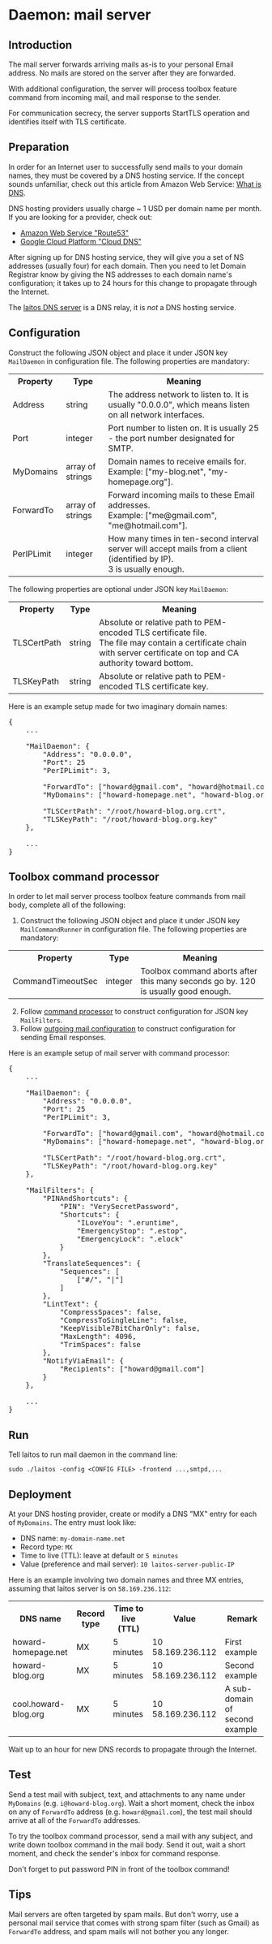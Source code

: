 # Daemon: mail server

## Introduction
The mail server forwards arriving mails as-is to your personal Email address. No mails are stored on the server after
they are forwarded.

With additional configuration, the server will process toolbox feature command from incoming mail, and mail response to
the sender.

For communication secrecy, the server supports StartTLS operation and identifies itself with TLS certificate.

## Preparation
In order for an Internet user to successfully send mails to your domain names, they must be covered by a DNS hosting
service. If the concept sounds unfamiliar, check out this article from Amazon Web Service: [What is DNS](https://aws.amazon.com/route53/what-is-dns/).

DNS hosting providers usually charge ~ 1 USD per domain name per month. If you are looking for a provider, check out:
- [Amazon Web Service "Route53"](https://aws.amazon.com/route53/)
- [Google Cloud Platform "Cloud DNS"](https://cloud.google.com/dns/)

After signing up for DNS hosting service, they will give you a set of NS addresses (usually four) for each domain. Then
you need to let Domain Registrar know by giving the NS addresses to each domain name's configuration; it takes up to 24
hours for this change to propagate through the Internet.

The [laitos DNS server](https://github.com/HouzuoGuo/laitos/wiki/Daemon:-DNS-server) is a DNS relay, it is _not_ a DNS
hosting service.

## Configuration
Construct the following JSON object and place it under JSON key `MailDaemon` in configuration file. The following
properties are mandatory:
<table>
<tr>
    <th>Property</th>
    <th>Type</th>
    <th>Meaning</th>
</tr>
<tr>
    <td>Address</td>
    <td>string</td>
    <td>The address network to listen to. It is usually "0.0.0.0", which means listen on all network interfaces.</td>
</tr>
<tr>
    <td>Port</td>
    <td>integer</td>
    <td>Port number to listen on. It is usually 25 - the port number designated for SMTP.</td>
</tr>
<tr>
    <td>MyDomains</td>
    <td>array of strings</td>
    <td>
        Domain names to receive emails for.
        <br/>
        Example: ["my-blog.net", "my-homepage.org"].
    </td>
</tr>
<tr>
    <td>ForwardTo</td>
    <td>array of strings</td>
    <td>
        Forward incoming mails to these Email addresses.
        <br/>
        Example: ["me@gmail.com", "me@hotmail.com"].
    </td>
</tr>
<tr>
    <td>PerIPLimit</td>
    <td>integer</td>
    <td>
        How many times in ten-second interval server will accept mails from a client (identified by IP).
        <br/>
        3 is usually enough.
    </td>
</tr>
</table>

The following properties are optional under JSON key `MailDaemon`:

<table>
<tr>
    <th>Property</th>
    <th>Type</th>
    <th>Meaning</th>
</tr>
<tr>
    <td>TLSCertPath</td>
    <td>string</td>
    <td>
        Absolute or relative path to PEM-encoded TLS certificate file.
        <br/>
        The file may contain a certificate chain with server certificate on top and CA authority toward bottom.
    </td>
</tr>
<tr>
    <td>TLSKeyPath</td>
    <td>string</td>
    <td>Absolute or relative path to PEM-encoded TLS certificate key.</td>
</tr>
</table>

Here is an example setup made for two imaginary domain names:
<pre>
{
    ...
    
    "MailDaemon": {
        "Address": "0.0.0.0",
        "Port": 25
        "PerIPLimit": 3,
        
        "ForwardTo": ["howard@gmail.com", "howard@hotmail.com"],
        "MyDomains": ["howard-homepage.net", "howard-blog.org"],
        
        "TLSCertPath": "/root/howard-blog.org.crt",
        "TLSKeyPath": "/root/howard-blog.org.key"
    },
     
    ...
}
</pre>

## Toolbox command processor
In order to let mail server process toolbox feature commands from mail body, complete all of the following:

1. Construct the following JSON object and place it under JSON key `MailCommandRunner` in configuration file.
   The following properties are mandatory:
<table>
<tr>
    <th>Property</th>
    <th>Type</th>
    <th>Meaning</th>
</tr>
<tr>
    <td>CommandTimeoutSec</td>
    <td>integer</td>
    <td>Toolbox command aborts after this many seconds go by. 120 is usually good enough.</td>
</tr>
</table>

2. Follow [command processor](https://github.com/HouzuoGuo/laitos/wiki/Command-processor) to construct configuration for
   JSON key `MailFilters`.
3. Follow [outgoing mail configuration](https://github.com/HouzuoGuo/laitos/wiki/Outgoing-mail-configuration) to construct
   configuration for sending Email responses.

Here is an example setup of mail server with command processor:
<pre>
{
    ...
    
    "MailDaemon": {
        "Address": "0.0.0.0",
        "Port": 25
        "PerIPLimit": 3,
        
        "ForwardTo": ["howard@gmail.com", "howard@hotmail.com"],
        "MyDomains": ["howard-homepage.net", "howard-blog.org"],
        
        "TLSCertPath": "/root/howard-blog.org.crt",
        "TLSKeyPath": "/root/howard-blog.org.key"
    },
    
    "MailFilters": {
        "PINAndShortcuts": {
            "PIN": "VerySecretPassword",
            "Shortcuts": {
                "ILoveYou": ".eruntime",
                "EmergencyStop": ".estop",
                "EmergencyLock": ".elock"
            }
        },
        "TranslateSequences": {
            "Sequences": [
                ["#/", "|"]
            ]
        },
        "LintText": {
            "CompressSpaces": false,
            "CompressToSingleLine": false,
            "KeepVisible7BitCharOnly": false,
            "MaxLength": 4096,
            "TrimSpaces": false
        },
        "NotifyViaEmail": {
            "Recipients": ["howard@gmail.com"]
        }
    },
     
    ...
}
</pre>

## Run
Tell laitos to run mail daemon in the command line:

    sudo ./laitos -config <CONFIG FILE> -frontend ...,smtpd,...

## Deployment
At your DNS hosting provider, create or modify a DNS "MX" entry for each of `MyDomains`. The entry must look like:

- DNS name: `my-domain-name.net`
- Record type: `MX`
- Time to live (TTL): leave at default or `5 minutes`
- Value (preference and mail server): `10 laitos-server-public-IP`

Here is an example involving two domain names and three MX entries, assuming that laitos server is on `58.169.236.112`:

<table>
<tr>
    <th>DNS name</th>
    <th>Record type</th>
    <th>Time to live (TTL)</th>
    <th>Value</th>
    <th>Remark</th>
</tr>
<tr>
    <td>howard-homepage.net</td>
    <td>MX</td>
    <td>5 minutes</td>
    <td>10 58.169.236.112</td>
    <td>First example</td>
</tr>
<tr>
    <td>howard-blog.org</td>
    <td>MX</td>
    <td>5 minutes</td>
    <td>10 58.169.236.112</td>
    <td>Second example</td>
</tr>
<tr>
    <td>cool.howard-blog.org</td>
    <td>MX</td>
    <td>5 minutes</td>
    <td>10 58.169.236.112</td>
    <td>A sub-domain of second example</td>
</tr>
</table>

Wait up to an hour for new DNS records to propagate through the Internet.

## Test
Send a test mail with subject, text, and attachments to any name under `MyDomains` (e.g. `i@howard-blog.org`). Wait a
short moment, check the inbox on any of `ForwardTo` address (e.g. `howard@gmail.com`), the test mail should arrive at
all of the `ForwardTo` addresses.

To try the toolbox command processor, send a mail with any subject, and write down toolbox command in the mail body.
Send it out, wait a short moment, and check the sender's inbox for command response.

Don't forget to put password PIN in front of the toolbox command!

## Tips
Mail servers are often targeted by spam mails. But don't worry, use a personal mail service that comes with strong spam
filter (such as Gmail) as `ForwardTo` address, and spam mails will not bother you any longer.